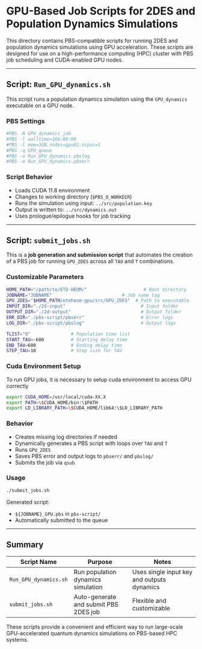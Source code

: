 # GPU-Based Job Scripts for 2DES and Population Dynamics Simulations

This directory contains PBS-compatible scripts for running 2DES and population dynamics simulations using GPU acceleration. These scripts are designed for use on a high-performance computing (HPC) cluster with PBS job scheduling and CUDA-enabled GPU nodes.

---

## Script: `Run_GPU_dynamics.sh`

This script runs a population dynamics simulation using the `GPU_dynamics` executable on a GPU node.

### PBS Settings

```bash
#PBS -N GPU_dynamics_job
#PBS -l walltime=168:00:00
#PBS -l mem=3GB,nodes=gpu02,ncpus=1
#PBS -q GPU_queue
#PBS -o Run_GPU_dynamics.pbslog
#PBS -e Run_GPU_dynamics.pbserr
```

### Script Behavior

- Loads CUDA 11.8 environment
- Changes to working directory (`$PBS_O_WORKDIR`)
- Runs the simulation using input: `../src/population.key`
- Output is written to: `../src/dynamics.out`
- Uses prologue/epilogue hooks for job tracking

---

## Script: `submit_jobs.sh`

This is a **job generation and submission script** that automates the creation of a PBS job for running `GPU_2DES` across all `TAU` and `T` combinations.

### Customizable Parameters

```bash
HOME_PATH="/path/to/ETO-HEOM/"                     # Root directory
JOBNAME="JOBNAME"                          # Job name tag
GPU_2DES="$HOME_PATH/etoheom-gpu/src/GPU_2DES"  # Path to executable
INPUT_DIR="./2d-input"                            # Input folder
OUTPUT_DIR="./2d-output"                          # Output folder
ERR_DIR="./pbs-script/pbserr"                     # Error logs
LOG_DIR="./pbs-script/pbslog"                     # Output logs

TLIST="0"               # Population time list
START_TAU=-600          # Starting delay time
END_TAU=600             # Ending delay time
STEP_TAU=10             # Step size for TAU
```

### Cuda Environment Setup

To run GPU jobs, it is necessary to setup cuda environment to access GPU correctly
```bash
export CUDA_HOME=/usr/local/cuda-XX.X
export PATH=\$CUDA_HOME/bin:\$PATH
export LD_LIBRARY_PATH=\$CUDA_HOME/lib64:\$LD_LIBRARY_PATH
```

### Behavior

- Creates missing log directories if needed
- Dynamically generates a PBS script with loops over `TAU` and `T`
- Runs `GPU_2DES`
- Saves PBS error and output logs to `pbserr/` and `pbslog/`
- Submits the job via `qsub`

### Usage

```bash
./submit_jobs.sh
```

Generated script:  
- `${JOBNAME}_GPU.pbs` in `pbs-script/`
- Automatically submitted to the queue

---

## Summary

| Script Name             | Purpose                                    | Notes                                       |
|--------------------------|--------------------------------------------|---------------------------------------------|
| `Run_GPU_dynamics.sh`    | Run population dynamics simulation         | Uses single input key and outputs dynamics  |
| `submit_jobs.sh`         | Auto-generate and submit PBS 2DES job      | Flexible and customizable                   |

These scripts provide a convenient and efficient way to run large-scale GPU-accelerated quantum dynamics simulations on PBS-based HPC systems.

